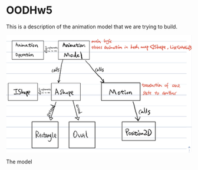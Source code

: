 # OODHw5
This is a description of the animation model that we are trying to build.

![](image/oodhw5.jpg)

The model 
